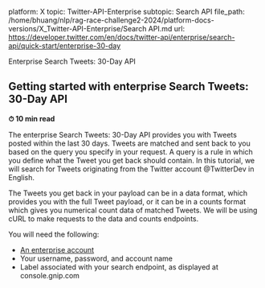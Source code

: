 platform: X
topic: Twitter-API-Enterprise
subtopic: Search API
file_path: /home/bhuang/nlp/rag-race-challenge2-2024/platform-docs-versions/X_Twitter-API-Enterprise/Search API.md
url: https://developer.twitter.com/en/docs/twitter-api/enterprise/search-api/quick-start/enterprise-30-day

Enterprise Search Tweets: 30-Day API

## Getting started with enterprise Search Tweets: 30-Day API

**⏱ 10 min read**

The enterprise Search Tweets: 30-Day API provides you with Tweets posted within the last 30 days. Tweets are matched and sent back to you based on the query you specify in your request. A query is a rule in which you define what the Tweet you get back should contain. In this tutorial, we will search for Tweets originating from the Twitter account @TwitterDev in English.

The Tweets you get back in your payload can be in a data format, which provides you with the full Tweet payload, or it can be in a counts format which gives you numerical count data of matched Tweets. We will be using cURL to make requests to the data and counts endpoints.

You will need the following:

* [An enterprise account](https://developer.twitter.com/en/enterprise)
* Your username, password, and account name
* Label associated with your search endpoint, as displayed at console.gnip.com